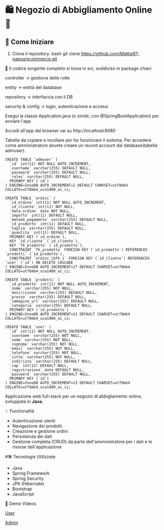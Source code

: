 # 🛍️ Negozio di Abbigliamento Online 👕






## 🚀 Come Iniziare

1. Clona il repository:
   bash
   git clone https://github.com/Mattia97-pappa/ecommerce.git


👀 Il codice sorgente completo si trova in src, suddiviso in package chiari:

controller → gestione delle rotte

entity → entità del database

repository → interfaccia con il DB

security & config → login, autenticazione e accessi

Esegui la classe Application.java (o simile, con @SpringBootApplication) per avviare l'app

Accedi all'app dal browser vai su http://localhost:8080


Tabelle da copiare e incollare per far funzionare il sistema. 
Per accedere come amministratore dovete creare un record account dal database(tabella admuser).



```Tabelle user
CREATE TABLE `admuser` (
  `id` int(11) NOT NULL AUTO_INCREMENT,
  `username` varchar(255) DEFAULT NULL,
  `password` varchar(255) DEFAULT NULL,
  `roles` varchar(255) DEFAULT NULL,
  PRIMARY KEY (`id`)
) ENGINE=InnoDB AUTO_INCREMENT=2 DEFAULT CHARSET=utf8mb4 COLLATE=utf8mb4_uca1400_ai_ci;

```
``` Tabella ordini
CREATE TABLE `ordini` (
  `id_ordine` int(11) NOT NULL AUTO_INCREMENT,
  `id_cliente` int(11) NOT NULL,
  `data_ordine` date NOT NULL,
  `importo` int(11) DEFAULT NULL,
  `metodo_pagamento` varchar(255) DEFAULT NULL,
  `id_prodotto` int(11) DEFAULT NULL,
  `taglia` varchar(255) DEFAULT NULL,
  `quantita` int(11) DEFAULT NULL,
  PRIMARY KEY (`id_ordine`),
  KEY `id_cliente` (`id_cliente`),
  KEY `fk_prodotto` (`id_prodotto`),
  CONSTRAINT `fk_prodotto` FOREIGN KEY (`id_prodotto`) REFERENCES `prodotti` (`id_prodotto`),
  CONSTRAINT `ordini_ibfk_1` FOREIGN KEY (`id_cliente`) REFERENCES `user` (`id`) ON DELETE CASCADE
) ENGINE=InnoDB AUTO_INCREMENT=27 DEFAULT CHARSET=utf8mb4 COLLATE=utf8mb4_uca1400_ai_ci;
```
``` Tabella prodotti
CREATE TABLE `prodotti` (
  `id_prodotto` int(11) NOT NULL AUTO_INCREMENT,
  `nome` varchar(255) NOT NULL,
  `descrizione` varchar(255) DEFAULT NULL,
  `prezzo` varchar(255) DEFAULT NULL,
  `immagine_url` varchar(255) DEFAULT NULL,
  `categoria` varchar(255) DEFAULT NULL,
  PRIMARY KEY (`id_prodotto`)
) ENGINE=InnoDB AUTO_INCREMENT=21 DEFAULT CHARSET=utf8mb4 COLLATE=utf8mb4_uca1400_ai_ci;
```
``` Tabella user
CREATE TABLE `user` (
  `id` int(11) NOT NULL AUTO_INCREMENT,
  `username` varchar(255) NOT NULL,
  `nome` varchar(255) NOT NULL,
  `cognome` varchar(255) NOT NULL,
  `email` varchar(255) NOT NULL,
  `telefono` varchar(255) NOT NULL,
  `citta` varchar(255) NOT NULL,
  `indirizzo` varchar(255) DEFAULT NULL,
  `cap` int(11) DEFAULT NULL,
  `registrazione` date DEFAULT NULL,
  `password` varchar(255) DEFAULT NULL,
  PRIMARY KEY (`id`)
) ENGINE=InnoDB AUTO_INCREMENT=13 DEFAULT CHARSET=utf8mb4 COLLATE=utf8mb4_uca1400_ai_ci;

```





Applicazione web full-stack per un negozio di abbigliamento online, sviluppata in **Java**.

✨ Funzionalità

- Autenticazione utenti
- Navigazione dei prodotti
- Creazione e gestione ordini
- Persistenza dei dati
- Gestione completa (CRUD) da parte dell'amministratore per i dati e le risorse dell'applicazione

#🛠️ Tecnologie Utilizzate

- Java
- Spring Framework
- Spring Security
- JPA (Hibernate)
- Bootstrap
- JavaScript





 🎥 Demo Videos


  [User](https://vimeo.com/1075993637)

 
  [Admin](https://vimeo.com/1076027145)


